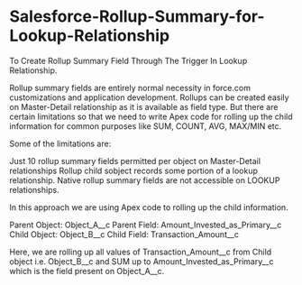 # Salesforce-Rollup-Summary-for-Lookup-Relationship
To Create Rollup Summary Field Through The Trigger In Lookup Relationship.

Rollup summary fields are entirely normal necessity in force.com customizations and application development. 
Rollups can be created easily on Master-Detail relationship as it is available as field type.
But there are certain limitations so that we need to write Apex code for rolling up the child information for common purposes like SUM, COUNT, AVG, MAX/MIN etc.

Some of the limitations are:

Just 10 rollup summary fields permitted per object on Master-Detail relationships 
Rollup child sobject records some portion of a lookup relationship. 
Native rollup summary fields are not accessible on LOOKUP relationships.

In this approach we are using Apex code to rolling up the child information.

Parent Object: Object_A__c
Parent Field: Amount_Invested_as_Primary__c
Child Object: Object_B__c
Child Field: Transaction_Amount__c

Here, we are rolling up all values of Transaction_Amount__c from Child object i.e. Object_B__c and SUM up to Amount_Invested_as_Primary__c which is the field present on Object_A__c.
